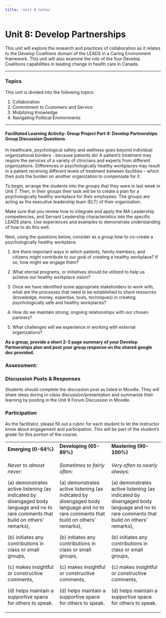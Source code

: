 ```yaml
---
title: 'unit 8 notes'
---
```


# Unit 8: Develop Partnerships

This unit will explore the research and practices of collaboration as it relates to the Develop Coalitions domain of the LEADS in a Caring Environment framework. This unit will also examine the role of the four Develop Coalitions capabilities in leading change in health care in Canada.

________

### Topics

This unit is divided into the following topics:

1. Collaboration
2. Commitment to Customers and Service
3. Mobilizing Knowledge
4. Navigating Political Environments

_______

#### Facilitated Learning Activity: Group Project Part 4: Develop Partnerships Group Discussion Questions

In healthcare, psychological safety and wellness goes beyond individual organizational borders - because patients do! A patient’s treatment may require the services of a variety of clinicians and experts from different organizations. Differences in psychologically healthy workplaces may result in a patient receiving different levels of treatment between facilities – which then puts the burden on another organization to compensate for it.

To begin, arrange the students into the groups that they were in last week in Unit 7.  Then, in their groups their task will be to create a plan for a psychologically healthy workplace for their employees.  The groups are acting as the executive leadership team (ELT) of their organization.  

Make sure that you review how to integrate and apply the MA Leadership competencies, and Servant Leadership characteristics into the specific LEADS plans. Use experiences and examples to demonstrate understanding of how to do this well.

Next, using the questions below, consider as a group how to co-create a psychologically healthy workplace.

1. Are there important ways in which patients, family members, and citizens might contribute to our goal of creating a healthy workplace? If so, how might we engage them?

2. What eternal programs, or initiatives should be utilized to help us achieve our healthy workplace vision?

3. Once we have identified some appropriate stakeholders to work with, what are the processes that need to be established to share resources (knowledge, money, expertise, tools, techniques) in creating psychologically safe and healthy workplaces?

4. How do we maintain strong, ongoing relationships with our chosen partners?

5. What challenges will we experience in working with external organizations?

**As a group, provide a short 2-3 page summary of your Develop Partnerships plan and post your group response on the shared google doc provided.**

### Assessment:

### Discussion Posts & Responses 

Students should complete the discussion post as listed in Moodle. They will share ideas during in-class discussion/presentation and summarize their learning by posting in the Unit 8 Forum Discussion in Moodle. 

### Participation

As the facilitator, please fill out a rubric for each student to let the instructor know about engagement and participation. This will be part of the student’s grade for this portion of the course.

<table>
<tbody>
<tr class="odd">
<td><strong>Emerging (0-64%)</strong></td>
<td><strong>Developing (65-89%)</strong></td>
<td><strong>Mastering (90-100%)</strong></td>
</tr>
<tr class="even">
<td><p><em>Never to almost never:</em></p>
<p>(a) demonstrates active listening (as indicated by disengaged body language and no to rare comments that build on others’ remarks),</p>
<p>(b) initiates any contributions in class or small groups,</p>
<p>(c) makes insightful or constructive comments,</p>
<p>(d) helps maintain a supportive space for others to speak.</p></td>
<td><p><em>Sometimes to fairly often:</em></p>
<p>(a) demonstrates active listening (as indicated by disengaged body language and no to rare comments that build on others’ remarks),</p>
<p>(b) initiates any contributions in class or small groups,</p>
<p>(c) makes insightful or constructive comments,</p>
<p>(d) helps maintain a supportive space for others to speak.</p></td>
<td><p><em>Very often to nearly always:</em></p>
<p>(a) demonstrates active listening (as indicated by disengaged body language and no to rare comments that build on others’ remarks),</p>
<p>(b) initiates any contributions in class or small groups,</p>
<p>(c) makes insightful or constructive comments,</p>
<p>(d) helps maintain a supportive space for others to speak.</p></td>
</tr>
</tbody>
</table>
